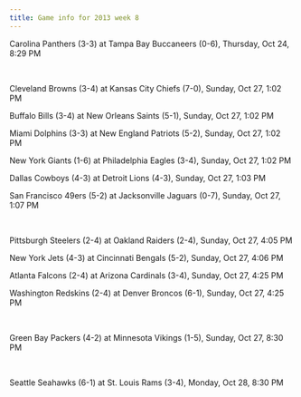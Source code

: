 ```yaml
---
title: Game info for 2013 week 8
---
```

Carolina Panthers (3-3) at Tampa Bay Buccaneers (0-6), Thursday, Oct 24, 8:29 PM


<br/>

Cleveland Browns (3-4) at Kansas City Chiefs (7-0), Sunday, Oct 27, 1:02 PM

Buffalo Bills (3-4) at New Orleans Saints (5-1), Sunday, Oct 27, 1:02 PM

Miami Dolphins (3-3) at New England Patriots (5-2), Sunday, Oct 27, 1:02 PM

New York Giants (1-6) at Philadelphia Eagles (3-4), Sunday, Oct 27, 1:02 PM

Dallas Cowboys (4-3) at Detroit Lions (4-3), Sunday, Oct 27, 1:03 PM

San Francisco 49ers (5-2) at Jacksonville Jaguars (0-7), Sunday, Oct 27, 1:07 PM


<br/>

Pittsburgh Steelers (2-4) at Oakland Raiders (2-4), Sunday, Oct 27, 4:05 PM

New York Jets (4-3) at Cincinnati Bengals (5-2), Sunday, Oct 27, 4:06 PM

Atlanta Falcons (2-4) at Arizona Cardinals (3-4), Sunday, Oct 27, 4:25 PM

Washington Redskins (2-4) at Denver Broncos (6-1), Sunday, Oct 27, 4:25 PM


<br/>

Green Bay Packers (4-2) at Minnesota Vikings (1-5), Sunday, Oct 27, 8:30 PM


<br/>

Seattle Seahawks (6-1) at St. Louis Rams (3-4), Monday, Oct 28, 8:30 PM

